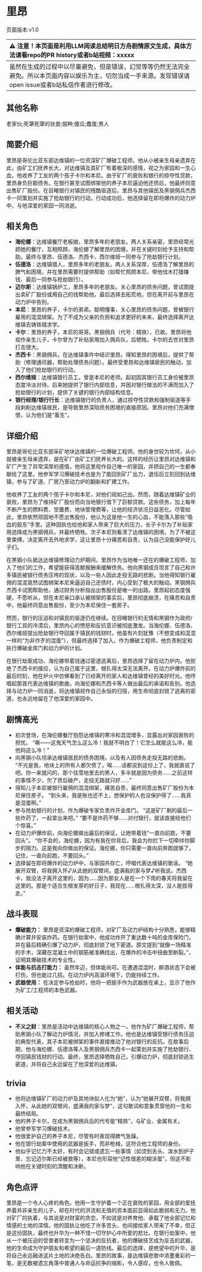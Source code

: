 # 里昂
页面版本:v1.0
 

| :warning: 注意！本页面是利用LLM阅读总结明日方舟剧情原文生成，具体方法请看repo的PR history或者b站视频：xxxxx           |
|:----------------------------|
| 虽然在生成的过程中以尽量避免，但是错误，幻觉等等仍然无法完全避免。所以本页面内容以娱乐为主，切勿当成一手来源。发现错误请open issue或者b站私信作者进行修改。|



## 其他名称
老家伙;死犟死犟的驮兽;倔种;傻瓜;蠢蛋;男人
## 简要介绍
里昂是哥伦比亚东部达维镇的一位资深矿厂爆破工程师。他从小被亲生母亲遗弃在此，由矿工们抚养长大，对达维镇及其矿厂有着极深的感情，视之为家园和一生心血。他收养了工友的两个孩子卡尔和本尼。由于矿厂的衰败和银行的掠夺性贷款，里昂身负巨额债务。在银行甚至试图绑架他的养子本尼逼迫他还债后，他最终同意出售矿厂股份。在目睹银行对镇民的残酷驱逐后，里昂与其他镇民及黑钢佣兵杰西卡一同策划并实施了抢劫银行的行动。行动成功后，他选择留在即将爆炸的动力炉中，与他深爱的家园一同消逝。
## 相关角色
-   **海伦娜**：达维镇餐厅老板娘，里昂多年的老朋友。两人关系亲密，里昂经常光顾她的餐厅，互相照顾，海伦娜了解里昂的困境，并在关键时刻给予支持和帮助。最终与里昂、伍德洛、杰西卡、西尔维娅一同参与了抢劫银行计划。
-   **伍德洛**：达维镇猎人，里昂多年的老朋友。两人关系深厚，伍德洛了解里昂的脾气和困境，并在里昂需要时提供帮助（如帮忙照顾本尼、带他伐木打猎赚钱、最后一同参与抢劫银行）。
-   **迈尔斯**：达维镇锅炉工，里昂多年的老朋友。关心里昂的债务问题，曾试图提出卖矿厂股份或用自己的钱帮助他。最后选择去拓荒地，但在离开前与里昂在动力炉中告别。
-   **本尼**：里昂的养子，卡尔的弟弟。聪明懂事，关心里昂的债务问题，曾被银行雇用的混混绑架。为了不成为父亲的负担和追求更好的未来，最终选择离开达维镇去铸铁城求学。
-   **卡尔**：里昂的养子，本尼的哥哥。黑钢佣兵（代号：精铁），已故。里昂将他视作亲生儿子，卡尔曾为了补贴家用加入佣兵队，后牺牲。卡尔的去世对里昂打击很大。
-   **杰西卡**：黑钢佣兵，在达维镇事件中结识里昂。得知里昂的困境后，提供了帮助（修理通讯器，帮助处理债务问题）。最终受里昂和达维镇居民的触动，加入了他们抢劫银行的行动。
-   **西尔维娅**：达维镇银行员工，曾是本尼的老师。起初因其银行员工身份被里昂态度冷淡对待。后来她提供了银行内部信息，并因对银行做法的不满而加入了抢劫银行的计划，提供了关键的银行内部结构信息。
-   **银行经理/银行行长**：达维镇银行的负责人，通过掠夺性贷款和强制驱逐等手段剥削达维镇居民，是导致里昂深陷债务困境的直接原因。里昂对他们充满憎恨，认为他们是“畜生”。
## 详细介绍
里昂是哥伦比亚东部采矿地块达维镇的一位爆破工程师。他的身世较为坎坷，从小就被亲生母亲遗弃，是在矿厂由矿工们抚养长大的。这样的经历让里昂对达维镇和矿厂产生了异常深厚的感情，他将这里视作自己唯一的家园，并把自己的一生都奉献给了这里。他参军学习爆破技术也是为了能回到矿厂出力，退伍后立刻回到达维镇，参与了矿道、厂房乃至动力炉的翻新和扩建工作。

他收养了工友的两个孩子卡尔和本尼，对他们视如己出。然而，随着达维镇矿业的衰败，里昂为了维持矿厂股份而向当地银行借下了巨额贷款。这些债务，加上每年不断产生的燃料费、空置费、地块管理费等，让他的经济状况日益恶化。尽管如此，里昂依然顽固地不愿出售股份，他认为这是他一生的心血，不能落入那些“吸血的股东”手里。这种固执也给他和家人带来了巨大的压力，长子卡尔为了补贴家用选择成为黑钢佣兵，并最终牺牲。次子本尼则看清了达维镇的困境，为了不被这里束缚，决定离开去外地求学，这让里昂十分痛苦和自责，认为自己没能保护好儿子们。

在黑钢小队抵达达维镇修理动力炉期间，里昂作为当地唯一还在的爆破工程师，加入了他们的工作，希望能获得高额报酬来缓解债务。他向黑钢成员坦言了自己和许多镇民被银行债务压垮的现状，以及一些人因此走投无路的悲剧。当他得知银行雇佣的混混竟然试图绑架本尼来逼迫自己还债时，内心受到了极大的触动。黑钢佣兵杰西卡试图帮助他，通过财务分析指出出售股份是唯一的出路。里昂起初态度强硬，不愿听从，但在本尼亲口承认被绑架的事实后，里昂彻底崩溃，在痛苦和自责中，他最终同意出售股份，至少为本尼保住一套房子。

然而，银行的压迫和对镇民的驱逐仍在继续。在目睹银行的无情和黑钢作为政府/银行工具的冷漠后，里昂内心的愤怒和反抗意识被彻底激发。当海伦娜、伍德洛、西尔维娅提出抢劫银行夺回属于镇民的钱财时，他虽有片刻犹豫（不想变成和混混一样的“为非作歹的混蛋”），但最终选择了加入。作为爆破工程师，他负责制定和执行爆破金库门和动力炉的计划。

在银行劫案成功、海伦娜带着钱通过密道逃离后，里昂选择了留在动力炉内。他拒绝了杰西卡的接应，认为自己属于这里，根扎得太深无法离开。在动力炉爆炸前的最后时刻，他在炉火中仿佛看到了已经离开的家人和达维镇曾经的美好时光。他哼唱起那首代表达维镇的歌曲，向海伦娜和杰西卡等人做出最后的承诺和告别。他选择与动力炉一同消逝，将达维镇视作自己永恒的归宿，用生命彻底封锁了逃离的密道，也永远地留在了他深爱的家园中。
## 剧情高光
-   初次登场，在海伦娜餐厅抱怨达维镇的寒冷和混混增多，显露出对家园衰败的担忧。
    “嘶——这鬼天气怎么这么冷！我就不明白了！它怎么就能这么冷，能他妈这么冷！”
-   向黑钢小队坦承达维镇居民的债务困境，以及有人因债务走投无路的悲剧。
    “不光是我，地块上的所有人都欠债了。唉......话都说到这份上了，我就直说了吧。你一来就问的，那个往雪地里去的男人，多半就是因为债务......之前这样的事情不少，欠了债后破产，走投无路就只好......”
-   得知儿子本尼被银行雇佣的混混绑架，痛苦自责，最终同意出售矿厂股份为本尼保住房子。
    “到头来，我是账也还不上，想保护的人也没保护得了......我真是混蛋啊。”
-   参与抢劫银行的计划，作为爆破专家负责炸开金库门。
    “这是矿厂剩的最后一些炸药了，一起拿出来吧。”
    “要不是炸药不够......对付银行，就该直接给他们个惊喜。”
-   在动力炉爆炸前，向海伦娜做出最后的保证，让她带着钱“一直向前跑，不要回头”。
    “你不会的，海伦娜，因为有我在你背后，我会为你拦下一切牵绊你脚步的阻力。这是我向你做出的保证。海伦娜，你只需要一直向前奔跑就够了。记住，一直向前跑，不要回头。”
-   选择留在即将爆炸的动力炉中，与家园共存亡，哼唱代表达维镇的歌谣。
    “她展开双臂，将我拥入怀♪从此她的双臂间，盛满我的家与梦♪听我说，杰西卡，我没法子离开这里的，因为......因为那女人是在一个下雨的春天将我留在这里的。那是个适合生根发芽的好日子，我现在......根扎得太深，没人能拔得走。”
## 战斗表现
-   **爆破能力：** 里昂是资深的爆破工程师，对矿厂及动力炉结构十分熟悉，能够精确计算并安装炸药。在银行劫案中，他成功炸开了重达数十吨的金库保险门，并在最后精确引爆了动力炉，彻底封锁了地下密道。原文提到“就像一场精准的手术，深藏在混凝土中的钢筋被准确找出，在爆炸的冲击中扭曲至断裂。”，证明其爆破技术的专业性。
-   **体能与抗击打能力：** 虽然年迈，但体能尚可。在遭遇混混时，醉酒状态下会被打伤，但也能过几招。在动力炉内高温环境下，仍能持续工作。
-   **武器使用：** 在决定参与抢劫时，他将一把扳手作为武器放在桌上，显示了他作为矿工/工程师的本色武器。
## 相关活动
-   **不义之财**：里昂是活动中达维镇的核心人物之一。他作为矿厂爆破工程师，帮助黑钢小队了解动力炉情况，并加入修缮工作。他也是达维镇受银行债务压迫的典型代表，其子本尼被绑架的事件直接推动了他对银行的反抗。在故事后期，他与海伦娜、伍德洛等人及黑钢佣兵杰西卡一起策划并实施了抢劫银行、夺回镇民钱财的行动。最终，里昂选择牺牲自己，引爆动力炉，彻底封锁逃生密道，并将自己永远留在了他深爱的达维镇。
## trivia
-   他将达维镇矿厂的动力炉及其地块拟人化为“她”，认为“她展开双臂，将我拥入怀，从此她的双臂间，盛满我的家与梦”，这句歌词和意象贯穿他的一生和最终结局。
-   他的养子卡尔，在成为黑钢佣兵后的代号是“精铁”，与矿业、金属有关。
-   他曾参军学习爆破技术。
-   他很爱护自己的养子本尼，尽管有时表现得脾气急躁。
-   他在银行劫案中使用的武器是扳手，而非枪械，这符合他工程师的身份。
-   他似乎记忆力不太好，有时会记错或遗忘一些事情（如烫到舌头、泼水到炉子里、忘记迈尔斯已经被救等），本尼也形容他“记性很差的糊涂蛋”，但这不影响他在关键时刻的清醒和决断。
## 角色点评
里昂是一个令人心疼的角色。他用一生守护着一个正在衰败的家园，用全部的爱抚养着并非亲生的儿子，却在时代的洪流和无情的资本面前显得如此脆弱和无力。他对矿厂的执着，与其说是对财富的贪恋，不如说是对养育他、承载了他全部记忆和情感的土地的深情。他的固执让他吃了许多苦头，也间接给家人带来了不幸，但正是这份固执，最终也升华为一种不惜一切守护心中所爱的悲壮。在银行劫案中，他从一个被压迫的受害者转变为一个坚决的反抗者，他的爆破技艺成为反击的武器，他的生命成为守护朋友和希望的最后一道防线。最后的选择，是绝望中的升华，是将自己永远融进这片土地的决绝告白。里昂的故事，是达维镇悲歌中浓墨重彩的一笔，是无数被遗忘角落中普通人与命运抗争的缩影，令人感叹，也令人敬佩。